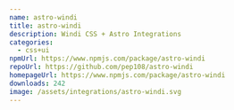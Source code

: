 ```yaml
---
name: astro-windi
title: astro-windi
description: Windi CSS + Astro Integrations
categories:
  - css+ui
npmUrl: https://www.npmjs.com/package/astro-windi
repoUrl: https://github.com/pep108/astro-windi
homepageUrl: https://www.npmjs.com/package/astro-windi
downloads: 242
image: /assets/integrations/astro-windi.svg
---
```

